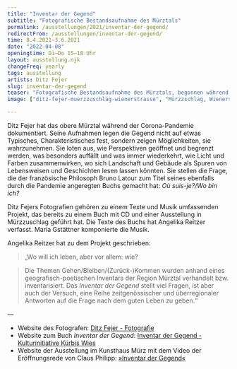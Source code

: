 ```yaml
---
title: "Inventar der Gegend"
subtitle: "Fotografische Bestandsaufnahme des Mürztals"
permalink: /ausstellungen/2021/inventar-der-gegend/
redirectFrom: /ausstellungen/inventar-der-gegend/
time: 8.4.2021–3.6.2021
date: "2022-04-08"
openingtime: Di–Do 15–18 Uhr
layout: ausstellung.njk
changeFreq: yearly
tags: ausstellung
artists: Ditz Fejer
slug: inventar-der-gegend
teaser: "Fotografische Bestandsaufnahme des Mürztals, begonnen während der Covid-Pandemie. Teil eines multimedialen Projekts"
image: ["ditz-fejer-muerzzuschlag-wienerstrasse", "Mürzzschlag, Wienerstraße", "Ditz Fejer", "Ditz Fejer"]

---
```


Ditz Fejer hat  das obere Mürztal während der Corona-Pandemie dokumentiert. Seine Aufnahmen legen die Gegend nicht auf etwas Typisches, Charakteristisches fest, sondern zeigen Möglichkeiten, sie wahrzunehmen. Sie loten aus, wie Perspektiven geöffnet und begrenzt werden, was besonders auffällt und was immer wiederkehrt, wie Licht und Farben zusammenwirken, wo sich Landschaft und Gebäude als Spuren von Lebensweisen und Geschichten lesen lassen könnten. Sie stellen die Frage, die der französische Philosoph Bruno Latour zum Titel seines ebenfalls durch die Pandemie angeregten Buchs gemacht hat: *Où suis-je?/Wo bin ich?*

Ditz Fejers Fotografien gehören zu einem Texte und Musik umfassenden Projekt, das bereits zu einem Buch mit CD und einer Ausstellung in Mürzzuschlag geführt hat. Die Texte des Buchs hat Angelika Reitzer verfasst. Maria Gstättner komponierte die Musik.

Angelika Reitzer hat zu dem Projekt geschrieben:

> „Wo will ich leben, aber vor allem: wie?

> Die Themen Gehen/Bleiben/(Zurück-)Kommen wurden anhand eines geografisch-poetischen Inventars der Region Mürztal verhandelt bzw. inventarisiert. Das *Inventar der Gegend* stellt viel Fragen, ist aber auch der Versuch, eine Reihe zeitgenössischer und überregionaler Antworten auf die Frage nach dem guten Leben zu geben.“

—

* Website des Fotografen: [Ditz Fejer - Fotografie](https://www.ditzfejer.at/ "Ditz Fejer - Fotografie")
* Website zum Buch *Inventar der Gegend*: [Inventar der Gegend - Kulturinitiative Kürbis Wies](https://www.kuerbis.at/de/pumpkin-records/shop-produkte/inventar-der-gegend "Inventar der Gegend - Kulturinitiative Kürbis Wies")
* Website der Ausstellung im Kunsthaus Mürz mit dem Video der Eröffnungsrede von Claus Philipp: [»Inventar der Gegend«](https://www.kunsthausmuerz.at/veranstaltungen/inventar-der-gegend-2/ "»Inventar der Gegend« – kunsthaus muerz")


